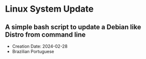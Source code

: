# Linux System Update

## A simple **bash** script to update a Debian like Distro from command line

- Creation Date: 2024-02-28
- Brazilian Portuguese
